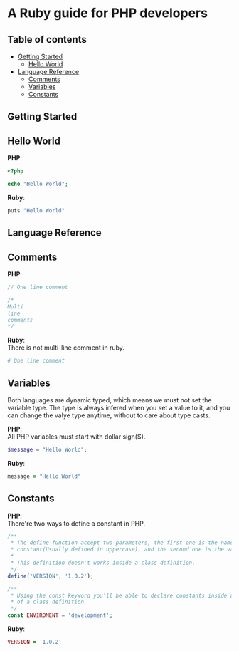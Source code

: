 # A Ruby guide for PHP developers

## Table of contents
- [Getting Started](#getting-started)
    - [Hello World](#hello-world)
- [Language Reference](#language-reference)
  - [Comments](#comments)
  - [Variables](#variables)
  - [Constants](#constants)

## Getting Started

## Hello World

**PHP**:
```php
<?php

echo "Hello World";
```

**Ruby**:
```php
puts "Hello World"
```

## Language Reference

## Comments

**PHP**:
```php
// One line comment

/*
Multi
line
comments
*/
```

**Ruby**:  
There is not multi-line comment in ruby.
```ruby
# One line comment
```

## Variables
Both languages are dynamic typed, which means we must not set the variable
type. The type is always infered when you set a value to it, and you can change
the valye type anytime, without to care about type casts.

**PHP**:  
All PHP variables must start with dollar sign($).
```php
$message = "Hello World";
```

**Ruby**:
```ruby
message = "Hello World"
```

## Constants

**PHP**:  
There're two ways to define a constant in PHP.
```php
/**
 * The define function accept two parameters, the first one is the name of the
 * constant(Usually defined in uppercase), and the second one is the value.
 *
 * This definition doesn't works inside a class definition.
 */
define('VERSION', '1.0.2');

/**
 * Using the const keyword you'll be able to declare constants inside and outside
 * of a class definition.
 */
const ENVIROMENT = 'development';
```

**Ruby**:
```ruby
VERSION = '1.0.2'
```
